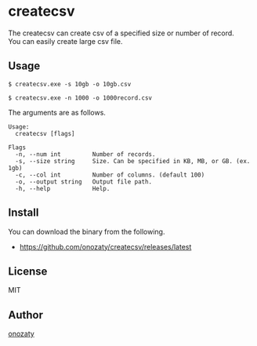 # createcsv

The createcsv can create csv of a specified size or number of record.  
You can easily create large csv file.

## Usage

```
$ createcsv.exe -s 10gb -o 10gb.csv
```

```
$ createcsv.exe -n 1000 -o 1000record.csv
```
 
The arguments are as follows.

```
Usage:
  createcsv [flags]

Flags
  -n, --num int         Number of records.
  -s, --size string     Size. Can be specified in KB, MB, or GB. (ex. 1gb)
  -c, --col int         Number of columns. (default 100)
  -o, --output string   Output file path.
  -h, --help            Help.
```

## Install

You can download the binary from the following.

* https://github.com/onozaty/createcsv/releases/latest

## License

MIT

## Author

[onozaty](https://github.com/onozaty)
